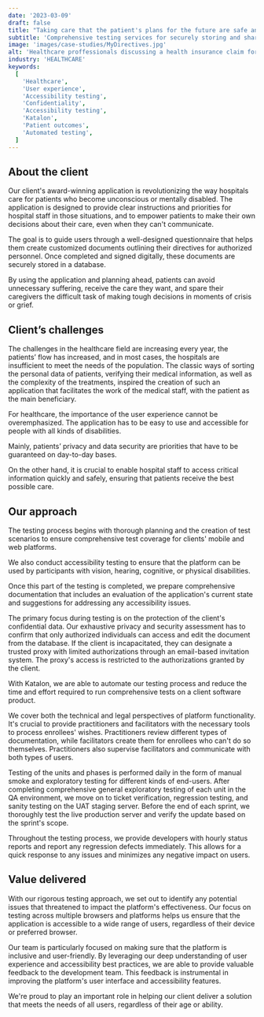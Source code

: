 ```yaml
---
date: '2023-03-09'
draft: false
title: "Taking care that the patient's plans for the future are safe and sound"
subtitle: 'Comprehensive testing services for securely storing and sharing confidential documents with healthcare professionals'
image: 'images/case-studies/MyDirectives.jpg'
alt: 'Healthcare proffessionals discussing a health insurance claim form.'
industry: 'HEALTHCARE'
keywords:
  [
    'Healthcare',
    'User experience',
    'Accessibility testing',
    'Confidentiality',
    'Accessibility testing',
    'Katalon',
    'Patient outcomes',
    'Automated testing',
  ]
---
```


## About the client

Our client's award-winning application is revolutionizing the way hospitals care for patients who become unconscious or mentally disabled. The application is designed to provide clear instructions and priorities for hospital staff in those situations, and to empower patients to make their own decisions about their care, even when they can't communicate.

The goal is to guide users through a well-designed questionnaire that helps them create customized documents outlining their directives for authorized personnel. Once completed and signed digitally, these documents are securely stored in a database.

By using the application and planning ahead, patients can avoid unnecessary suffering, receive the care they want, and spare their caregivers the difficult task of making tough decisions in moments of crisis or grief.

## Client’s challenges

The challenges in the healthcare field are increasing every year, the patients’ flow has increased, and in most cases, the hospitals are insufficient to meet the needs of the population. The classic ways of sorting the personal data of patients, verifying their medical information, as well as the complexity of the treatments, inspired the creation of such an application that facilitates the work of the medical staff, with the patient as the main beneficiary.

For healthcare, the importance of the user experience cannot be overemphasized. The application has to be easy to use and accessible for people with all kinds of disabilities.

Mainly, patients’ privacy and data security are priorities that have to be guaranteed on day-to-day bases.

On the other hand, it is crucial to enable hospital staff to access critical information quickly and safely, ensuring that patients receive the best possible care.

## Our approach

The testing process begins with thorough planning and the creation of test scenarios to ensure comprehensive test coverage for clients' mobile and web platforms.

We also conduct accessibility testing to ensure that the platform can be used by participants with vision, hearing, cognitive, or physical disabilities.

Once this part of the testing is completed, we prepare comprehensive documentation that includes an evaluation of the application's current state and suggestions for addressing any accessibility issues.

The primary focus during testing is on the protection of the client's confidential data. Our exhaustive privacy and security assessment has to confirm that only authorized individuals can access and edit the document from the database. If the client is incapacitated, they can designate a trusted proxy with limited authorizations through an email-based invitation system. The proxy's access is restricted to the authorizations granted by the client.

With Katalon, we are able to automate our testing process and reduce the time and effort required to run comprehensive tests on a client software product.

We cover both the technical and legal perspectives of platform functionality. It's crucial to provide practitioners and facilitators with the necessary tools to process enrollees' wishes. Practitioners review different types of documentation, while facilitators create them for enrollees who can't do so themselves. Practitioners also supervise facilitators and communicate with both types of users.

Testing of the units and phases is performed daily in the form of manual smoke and exploratory testing for different kinds of end-users. After completing comprehensive general exploratory testing of each unit in the QA environment, we move on to ticket verification, regression testing, and sanity testing on the UAT staging server. Before the end of each sprint, we thoroughly test the live production server and verify the update based on the sprint's scope.

Throughout the testing process, we provide developers with hourly status reports and report any regression defects immediately. This allows for a quick response to any issues and minimizes any negative impact on users.

## Value delivered

With our rigorous testing approach, we set out to identify any potential issues that threatened to impact the platform's effectiveness. Our focus on testing across multiple browsers and platforms helps us ensure that the application is accessible to a wide range of users, regardless of their device or preferred browser.

Our team is particularly focused on making sure that the platform is inclusive and user-friendly. By leveraging our deep understanding of user experience and accessibility best practices, we are able to provide valuable feedback to the development team. This feedback is instrumental in improving the platform's user interface and accessibility features.

We're proud to play an important role in helping our client deliver a solution that meets the needs of all users, regardless of their age or ability.
